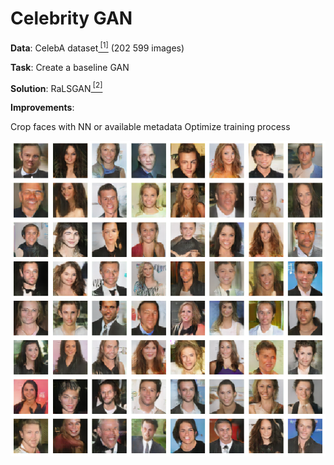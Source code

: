 # Celebrity GAN

__Data__: CelebA dataset[<sup> [1]</sup>](http://mmlab.ie.cuhk.edu.hk/projects/CelebA.html) (202 599 images)

__Task__: Create a baseline GAN 

__Solution__: RaLSGAN[<sup> [2]</sup>](https://arxiv.org/abs/1807.00734)

__Improvements__:

Crop faces with NN or available metadata
Optimize training process

![](example_output.png)
